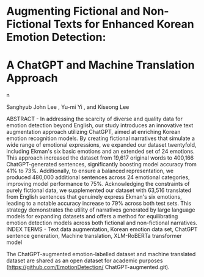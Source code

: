# Augmenting Fictional and Non-Fictional Texts for Enhanced Korean Emotion Detection: 
# A ChatGPT and Machine Translation Approach
n

Sanghyub John Lee , Yu-mi Yi , and Kiseong Lee 

ABSTRACT - In addressing the scarcity of diverse and quality data for emotion detection beyond English, our study introduces an innovative text augmentation approach utilizing ChatGPT, aimed at enriching Korean emotion recognition models. By creating fictional narratives that simulate a wide range of emotional expressions, we expanded our dataset twentyfold, including Ekman's six basic emotions and an extended set of 24 emotions. This approach increased the dataset from 19,617 original words to 400,166 ChatGPT-generated sentences, significantly boosting model accuracy from 41% to 73%. Additionally, to ensure a balanced representation, we produced 480,000 additional sentences across 24 emotional categories, improving model performance to 75%. Acknowledging the constraints of purely fictional data, we supplemented our dataset with 63,516 translated from English sentences that genuinely express Ekman's six emotions, leading to a notable accuracy increase to 79% across both test sets. This strategy demonstrates the utility of narratives generated by large language models for expanding datasets and offers a method for equilibrating emotion detection models across both fictional and non-fictional narratives.
INDEX TERMS - Text data augmentation, Korean emotion data set, ChatGPT sentence generation, Machine translation,  XLM-RoBERTa transformer model

The ChatGPT-augmented emotion-labelled dataset and machine translated dataset are shared as an open dataset for academic purposes (https://github.com/EmotionDetection/ ChatGPT-augmented.git).
